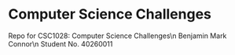 # Computer Science Challenges
Repo for CSC1028: Computer Science Challenges\n
Benjamin Mark Connor\n
Student No. 40260011

